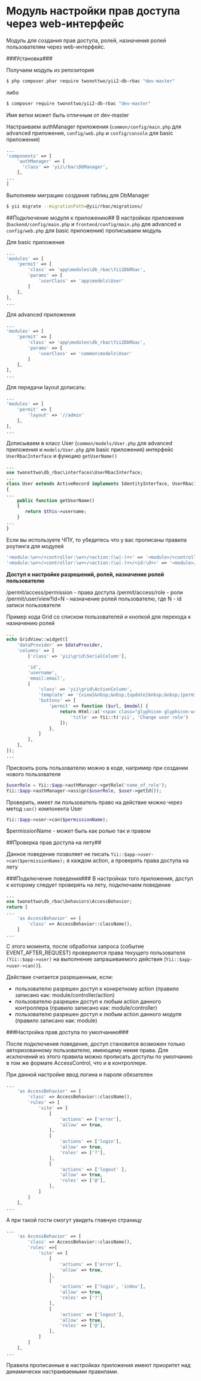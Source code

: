 Модуль настройки прав доступа через web-интерфейс
============

Модуль для создания прав доступа, ролей, назначения ролей пользователям через web-интерфейс.

###Установка###

Получаем модуль из репозитория
```bash
$ php composer.phar require twonottwo/yii2-db-rbac "dev-master"
```
либо
```bash
$ composer require twonottwo/yii2-db-rbac "dev-master"
```
Имя ветки может быть отличным от dev-master

Настраиваем authManager приложения (`common/config/main.php` для advanced приложения, `config/web.php` и `config/console` для basic приложения)
```php
...
'components' => [
    'authManager' => [
      'class' => 'yii\rbac\DbManager',
    ],
...
]
```

Выполняем миграцию создания таблиц для DbManager
```bash
$ yii migrate --migrationPath=@yii/rbac/migrations/
```

##Подключение модуля к приложению##
В настройках приложения (`backend/config/main.php` и `frontend/config/main.php` для advanced и `config/web.php` для basic приложения) прописываем модуль

Для basic приложения
```php
...
'modules' => [
    'permit' => [
        'class' => 'app\modules\db_rbac\Yii2DbRbac',
        'params' => [
            'userClass' => 'app\models\User'
        ]
    ],
],
...
```

Для advanced приложения
```php
...
'modules' => [
    'permit' => [
        'class' => 'app\modules\db_rbac\Yii2DbRbac',
        'params' => [
            'userClass' => 'common\models\User'
        ]
    ],
],
...
```

Для передачи layout дописать:
```php
...
'modules' => [
    'permit' => [
        'layout' => '//admin'
    ],
],
...
```

Дописываем в класс User (`common/models/User.php` для advanced приложения и `models/User.php` для basic приложения) интерфейс `UserRbacInterface` и функцию `getUserName()`
```php
...
use twonottwo\db_rbac\interfaces\UserRbacInterface;
...
class User extends ActiveRecord implements IdentityInterface, UserRbacInterface
{
...
    public function getUserName()
    {
       return $this->username;
    }
...
}
```



Если вы используете ЧПУ, то убедитесь что у вас прописаны правила роутинга для модулей
```php
'<module:\w+>/<controller:\w+>/<action:(\w|-)+>' => '<module>/<controller>/<action>',
'<module:\w+>/<controller:\w+>/<action:(\w|-)+>/<id:\d+>' => '<module>/<controller>/<action>',
```

**Доступ к настройке разрешений, ролей, назначение ролей пользователю**

/permit/access/permission - права доступа
/permit/access/role - роли
/permit/user/view?id=N - назначение ролей пользователю, где N - id записи пользователя


Пример кода Grid со списком пользователей и кнопкой для перехода к назначению ролей
```php
...
echo GridView::widget([
    'dataProvider' => $dataProvider,
    'columns' => [
        ['class' => 'yii\grid\SerialColumn'],

        'id',
        'username',
        'email:email',
        [
            'class' => 'yii\grid\ActionColumn',
            'template' => '{view}&nbsp;&nbsp;{update}&nbsp;&nbsp;{permit}&nbsp;&nbsp;{delete}',
            'buttons' => [
                'permit' => function ($url, $model) {
                    return Html::a('<span class="glyphicon glyphicon-wrench"></span>', Url::to(['/permit/user/view', 'id' => $model->id]), [
                        'title' => Yii::t('yii', 'Change user role')
                    ]);
                },
            ]
        ],
    ],
]);
...
```

Присвоить роль пользователю можно в коде, например при создании нового пользователя
```php
$userRole = Yii::$app->authManager->getRole('name_of_role');
Yii::$app->authManager->assign($userRole, $user->getId());
```

Проверить, имеет ли пользователь право на действие можно через метод `can()` компонента User
```php
Yii::$app->user->can($permissionName);
```
$permissionName - может быть как ролью так и правом

##Проверка прав доступа на лету##

Данное поведение позволяет не писать `Yii::$app->user->can($permissionName);` в каждом action, а проверять права доступа на лету

###Подключение поведения###
В настройках того приложения, доступ к которому следует проверять на лету, подключаем поведение
```php
...
use twonottwo\db_rbac\behaviors\AccessBehavior;
return [
...
    'as AccessBehavior' => [
        'class' => AccessBehavior::className(),
    ]
...
```

С этого момента, после обработки запроса (событие EVENT_AFTER_REQUEST) проверяются права текущего пользователя `(Yii::$app->user)` на выполнение запрашиваемого действия (`Yii::$app->user->can()`).

Действие считается разрешенным, если:
 - пользователю разрешен доступ к конкретному action (правило записано как: module/controller/action)
 - пользователю разрешен доступ к любым action данного контроллера (правило записано как: module/controller)
 - пользователю разрешен доступ к любым action данного модуля (правило записано как: module)

###Настройка прав доступа по умолчанию###

После подключения поведения, доступ становится возможен только авторизованному пользователю, имеющему некие права.
Для исключений из этого правила можно прописать доступы по умолчанию в том же формате AccessControl, что и в контроллере.

При данной настройке ввод логина и пароля обязателен
```php
...
    'as AccessBehavior' => [
        'class' => AccessBehavior::className(),
        'rules' => [
            'site' => [
                [
                    'actions' => ['error'],
                    'allow' => true,
                ],
                [
                    'actions' => ['login'],
                    'allow' => true,
                    'roles' => ['?'],
                ],
                [
                    'actions' => ['logout' ],
                    'allow' => true,
                    'roles' => ['@'],
                ],
            ]
        ]
    ],
...
```

А при такой гости смогут увидеть главную страницу
```php
...
    'as AccessBehavior' => [
        'class' => AccessBehavior::className(),
        'rules' =>[
            'site' => [
                [
                    'actions' => ['error'],
                    'allow' => true,
                ],
                [
                    'actions' => ['login', 'index'],
                    'allow' => true,
                    'roles' => ['?']
                ],
                [
                    'actions' => ['logout'],
                    'allow' => true,
                    'roles' => ['@'],
                ],
            ]
        ]
    ],
...
```

Правила прописанные в настройках приложения имеют приоритет над динамически настраиваемыми правилами.